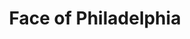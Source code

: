 ---
pid: LLA19
title: Face of Philadelphia
location_transcription: Logan Circle
zipcode: '19808'
outside_phl: 'Wilmington DE '
neighborhood: 
age: '11'
age_range: 6-13
instagram: 
image_file_name: LLA_19.jpg
proposal_transcription: Fill with models of historic trinkets. Paint the ones for
  eyes, nose, lips.
topic: Philadelphia
topic_summary: '0'
type: Conceptual
keywords_other: 
credit: 
image_labels: 
twitter: Stephhopsoveru
facebook: 
permalink: "/monuments/lla19/"
layout: item-page
---